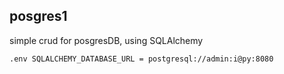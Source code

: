 ## posgres1
simple crud for posgresDB, using SQLAlchemy

`
.env
SQLALCHEMY_DATABASE_URL = postgresql://admin:i@py:8080
`
